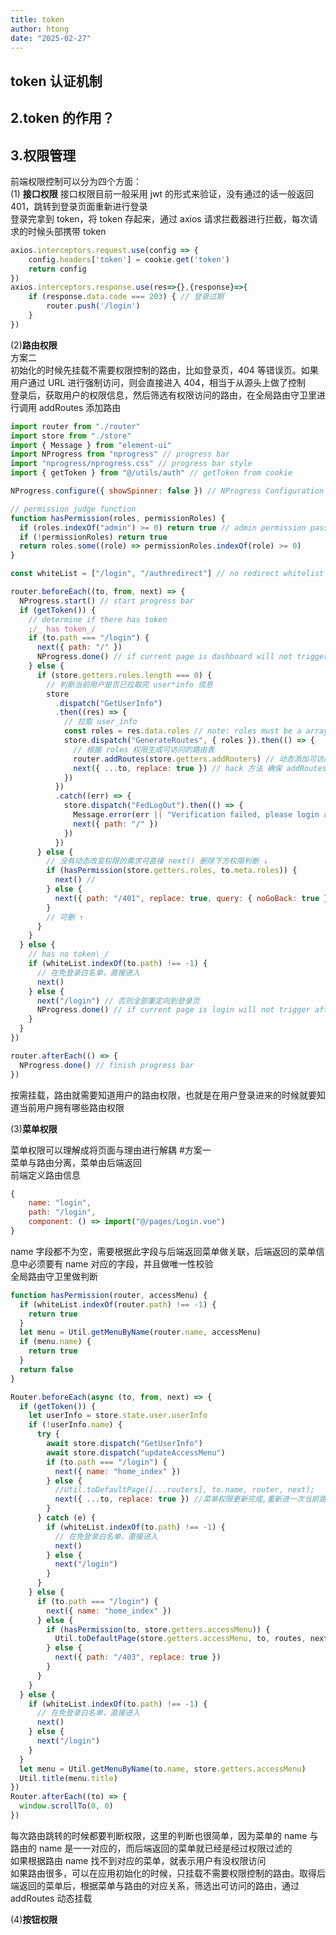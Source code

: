 ```yaml
---
title: token
author: htong
date: "2025-02-27"
---
```


## token 认证机制

## 2.token 的作用？

## 3.权限管理

前端权限控制可以分为四个方面：  
(1) **接口权限**
接口权限目前一般采用 jwt 的形式来验证，没有通过的话一般返回 401，跳转到登录页面重新进行登录  
登录完拿到 token，将 token 存起来，通过 axios 请求拦截器进行拦截，每次请求的时候头部携带 token

```js
axios.interceptors.request.use(config => {
    config.headers['token'] = cookie.get('token')
    return config
})
axios.interceptors.response.use(res=>{},{response}=>{
    if (response.data.code === 203) { // 登录过期
        router.push('/login')
    }
})
```

(2)**路由权限**  
方案二  
初始化的时候先挂载不需要权限控制的路由，比如登录页，404 等错误页。如果用户通过 URL 进行强制访问，则会直接进入 404，相当于从源头上做了控制  
登录后，获取用户的权限信息，然后筛选有权限访问的路由，在全局路由守卫里进行调用 addRoutes 添加路由

```js
import router from "./router"
import store from "./store"
import { Message } from "element-ui"
import NProgress from "nprogress" // progress bar
import "nprogress/nprogress.css" // progress bar style
import { getToken } from "@/utils/auth" // getToken from cookie

NProgress.configure({ showSpinner: false }) // NProgress Configuration

// permission judge function
function hasPermission(roles, permissionRoles) {
  if (roles.indexOf("admin") >= 0) return true // admin permission passed directly
  if (!permissionRoles) return true
  return roles.some((role) => permissionRoles.indexOf(role) >= 0)
}

const whiteList = ["/login", "/authredirect"] // no redirect whitelist

router.beforeEach((to, from, next) => {
  NProgress.start() // start progress bar
  if (getToken()) {
    // determine if there has token
    ;/_ has token_/
    if (to.path === "/login") {
      next({ path: "/" })
      NProgress.done() // if current page is dashboard will not trigger afterEach hook, so manually handle it
    } else {
      if (store.getters.roles.length === 0) {
        // 判断当前用户是否已拉取完 user*info 信息
        store
          .dispatch("GetUserInfo")
          .then((res) => {
            // 拉取 user_info
            const roles = res.data.roles // note: roles must be a array! such as: ['editor','develop']
            store.dispatch("GenerateRoutes", { roles }).then(() => {
              // 根据 roles 权限生成可访问的路由表
              router.addRoutes(store.getters.addRouters) // 动态添加可访问路由表
              next({ ...to, replace: true }) // hack 方法 确保 addRoutes 已完成 ,set the replace: true so the navigation will not leave a history record
            })
          })
          .catch((err) => {
            store.dispatch("FedLogOut").then(() => {
              Message.error(err || "Verification failed, please login again")
              next({ path: "/" })
            })
          })
      } else {
        // 没有动态改变权限的需求可直接 next() 删除下方权限判断 ↓
        if (hasPermission(store.getters.roles, to.meta.roles)) {
          next() //
        } else {
          next({ path: "/401", replace: true, query: { noGoBack: true } })
        }
        // 可删 ↑
      }
    }
  } else {
    // has no token\_/
    if (whiteList.indexOf(to.path) !== -1) {
      // 在免登录白名单，直接进入
      next()
    } else {
      next("/login") // 否则全部重定向到登录页
      NProgress.done() // if current page is login will not trigger afterEach hook, so manually handle it
    }
  }
})

router.afterEach(() => {
  NProgress.done() // finish progress bar
})
```

按需挂载，路由就需要知道用户的路由权限，也就是在用户登录进来的时候就要知道当前用户拥有哪些路由权限

(3)**菜单权限**

菜单权限可以理解成将页面与理由进行解耦 #方案一  
菜单与路由分离，菜单由后端返回  
前端定义路由信息

```js
{
    name: "login",
    path: "/login",
    component: () => import("@/pages/Login.vue")
}
```

name 字段都不为空，需要根据此字段与后端返回菜单做关联，后端返回的菜单信息中必须要有 name 对应的字段，并且做唯一性校验  
全局路由守卫里做判断

```js
function hasPermission(router, accessMenu) {
  if (whiteList.indexOf(router.path) !== -1) {
    return true
  }
  let menu = Util.getMenuByName(router.name, accessMenu)
  if (menu.name) {
    return true
  }
  return false
}

Router.beforeEach(async (to, from, next) => {
  if (getToken()) {
    let userInfo = store.state.user.userInfo
    if (!userInfo.name) {
      try {
        await store.dispatch("GetUserInfo")
        await store.dispatch("updateAccessMenu")
        if (to.path === "/login") {
          next({ name: "home_index" })
        } else {
          //Util.toDefaultPage([...routers], to.name, router, next);
          next({ ...to, replace: true }) //菜单权限更新完成,重新进一次当前路由
        }
      } catch (e) {
        if (whiteList.indexOf(to.path) !== -1) {
          // 在免登录白名单，直接进入
          next()
        } else {
          next("/login")
        }
      }
    } else {
      if (to.path === "/login") {
        next({ name: "home_index" })
      } else {
        if (hasPermission(to, store.getters.accessMenu)) {
          Util.toDefaultPage(store.getters.accessMenu, to, routes, next)
        } else {
          next({ path: "/403", replace: true })
        }
      }
    }
  } else {
    if (whiteList.indexOf(to.path) !== -1) {
      // 在免登录白名单，直接进入
      next()
    } else {
      next("/login")
    }
  }
  let menu = Util.getMenuByName(to.name, store.getters.accessMenu)
  Util.title(menu.title)
})
Router.afterEach((to) => {
  window.scrollTo(0, 0)
})
```

每次路由跳转的时候都要判断权限，这里的判断也很简单，因为菜单的 name 与路由的 name 是一一对应的，而后端返回的菜单就已经是经过权限过滤的  
如果根据路由 name 找不到对应的菜单，就表示用户有没权限访问  
如果路由很多，可以在应用初始化的时候，只挂载不需要权限控制的路由。取得后端返回的菜单后，根据菜单与路由的对应关系，筛选出可访问的路由，通过 addRoutes 动态挂载

(4)**按钮权限**

